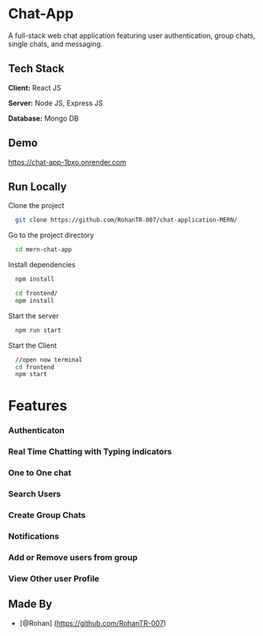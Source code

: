 
# Chat-App

A full-stack web chat application featuring user authentication, group chats, single chats, and messaging.

## Tech Stack

**Client:** React JS

**Server:** Node JS, Express JS

**Database:** Mongo DB
  
## Demo

https://chat-app-1bxo.onrender.com

## Run Locally

Clone the project

```bash
  git clone https://github.com/RohanTR-007/chat-application-MERN/
```

Go to the project directory

```bash
  cd mern-chat-app
```

Install dependencies

```bash
  npm install
```

```bash
  cd frontend/
  npm install
```

Start the server

```bash
  npm run start
```
Start the Client

```bash
  //open now terminal
  cd frontend
  npm start
```

  
# Features

### Authenticaton
### Real Time Chatting with Typing indicators
### One to One chat
### Search Users
### Create Group Chats
### Notifications 
### Add or Remove users from group
### View Other user Profile

## Made By
- [@Rohan] (https://github.com/RohanTR-007)

  
